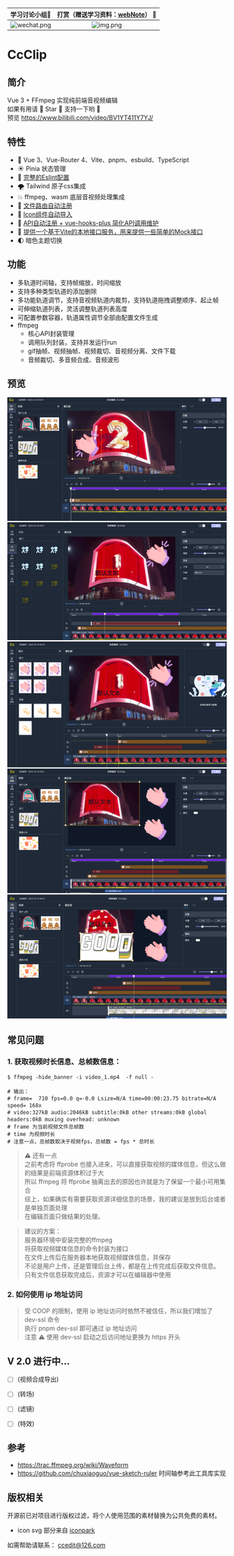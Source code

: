 |    学习讨论小组🍻    |           打赏（赠送学习资料：[webNote](https://github.com/Cc-Edit/webNote)） :confetti_ball:     | 
|:-------------------------------------------------------------------------------:|:--------------------------------------------------------------------:| 
| ![wechat.png](https://static.sisjs.com/images/WeChatGroup.png?v=4)  | ![img.png](https://static.sisjs.com/images/img.png) |

# CcClip

## 简介
Vue 3 + FFmpeg 实现纯前端音视频编辑 <br/>
如果有用请 🌟 Star 🌟 支持一下哟 🫣 <br/>
预览 https://www.bilibili.com/video/BV1YT411Y7YJ/

## 特性
- 💪 Vue 3、Vue-Router 4、Vite、pnpm、esbuild、TypeScript
- ☀️ Pinia 状态管理
- 🌟 [完整的Eslint配置](https://github.com/Cc-Edit/CcClip/blob/master/.eslintrc.cjs)
- 🌪 Tailwind 原子css集成
- 💥 ffmpeg、wasm 底层音视频处理集成
- 🚙 [文件路由自动注册](https://github.com/Cc-Edit/CcClip/blob/master/src/plugins/installRouter.ts)
- 🚕 [Icon组件自动导入](https://github.com/Cc-Edit/CcClip/blob/master/src/plugins/installIcon.ts)
- 🚗 [API自动注册 + vue-hooks-plus 简化API调用维护](https://inhiblab-core.gitee.io/docs/hooks/)
- 🎁 [提供一个基于Vite的本地接口服务，用来提供一些简单的Mock接口](https://github.com/Cc-Edit/CcClip/blob/master/viteUtil/viteProxyServer/vite-plugin-proxy-server.ts)
- 🌓 暗色主题切换

## 功能
- 多轨道时间轴，支持帧缩放，时间缩放
- 支持多种类型轨道的添加删除
- 多功能轨道调节，支持音视频轨道内裁剪，支持轨道拖拽调整顺序、起止帧
- 可伸缩轨道列表，灵活调整轨道列表高度
- 可配置参数容器，轨道属性调节全部由配置文件生成
- ffmpeg 
  - 核心API封装管理
  - 调用队列封装，支持并发运行run
  - gif抽帧、视频抽帧、视频裁切、音视频分离、文件下载
  - 音频裁切、多音频合成、音频波形 

## 预览
![](coverImage/img.png)
![](coverImage/img_1.png)
![](coverImage/img_2.png)
![](coverImage/img_3.png)
![](coverImage/img_4.png)

## 常见问题
### 1. 获取视频时长信息、总帧数信息：
```shell
$ ffmpeg -hide_banner -i video_1.mp4  -f null -

# 输出：
# frame=  710 fps=0.0 q=-0.0 Lsize=N/A time=00:00:23.75 bitrate=N/A speed= 168x
# video:327kB audio:2046kB subtitle:0kB other streams:0kB global headers:0kB muxing overhead: unknown
# frame 为当前视频文件总帧数
# time 为视频时长
# 注意一点，总帧数取决于视频fps，总帧数 = fps * 总时长
```
> ⚠️ 还有一点  
> 之前考虑将 ffprobe 也接入进来，可以直接获取视频的媒体信息，但这么做的结果是前端资源体积过于大  
> 所以 ffmpeg 将 ffprobe 抽离出去的原因也许就是为了保留一个最小可用集合  
> 综上，如果确实有需要获取资源详细信息的场景，我的建议是放到后台或者是单独页面处理   
> 在编辑页面只做结果的处理。  

> 建议的方案：   
> 服务器环境中安装完整的ffmpeg    
> 将获取视频媒体信息的命令封装为接口    
> 在文件上传后在服务器本地获取视频媒体信息，并保存     
> 不论是用户上传，还是管理后台上传，都是在上传完成后获取文件信息。   
> 只有文件信息获取完成后，资源才可以在编辑器中使用   

### 2. 如何使用 ip 地址访问
> 受 COOP 的限制，使用 ip 地址访问时依然不被信任，所以我们增加了 dev-ssl 命令  
> 执行 pnpm dev-ssl 即可通过 ip 地址访问  
> 注意 ⚠️ 使用 dev-ssl 启动之后访问地址更换为 https 开头  

## V 2.0 进行中...
- [ ] (视频合成导出)
- [ ] (转场)
- [ ] (滤镜)
- [ ] (特效)


## 参考
- https://trac.ffmpeg.org/wiki/Waveform
- https://github.com/chuxiaoguo/vue-sketch-ruler 时间轴参考此工具库实现


## 版权相关
  开源前已对项目进行版权过滤，将个人使用范围的素材替换为公共免费的素材。
  - icon svg 部分来自 [iconpark](https://iconpark.oceanengine.com/official)


如需帮助请联系： ccedit@126.com
